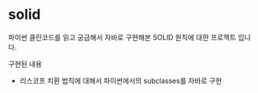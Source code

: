 # solid

파이썬 클린코드를 읽고 궁금해서 자바로 구현해본 SOLID 원칙에 대한 프로젝트 입니다.

구현된 내용
- 리스코프 치환 법칙에 대해서 파이썬에서의 subclasses를 자바로 구현
